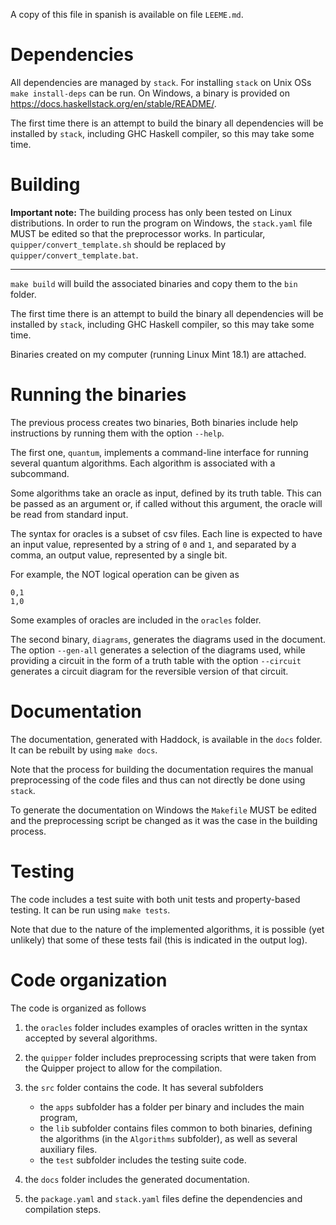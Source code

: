A copy of this file in spanish is available on file `LEEME.md`.

Dependencies
============

All dependencies are managed by `stack`. For installing `stack` on Unix
OSs `make install-deps` can be run. On Windows, a binary is provided on
<https://docs.haskellstack.org/en/stable/README/>.

The first time there is an attempt to build the binary all dependencies
will be installed by `stack`, including GHC Haskell compiler, so this
may take some time.

Building
========

**Important note:** The building process has only been tested on Linux
distributions. In order to run the program on Windows, the `stack.yaml`
file MUST be edited so that the preprocessor works. In particular,
`quipper/convert_template.sh` should be replaced by
`quipper/convert_template.bat`.

------------------------------------------------------------------------

`make build` will build the associated binaries and copy them to the
`bin` folder.

The first time there is an attempt to build the binary all dependencies
will be installed by `stack`, including GHC Haskell compiler, so this
may take some time.

Binaries created on my computer (running Linux Mint 18.1) are attached.

Running the binaries
====================

The previous process creates two binaries, Both binaries include help
instructions by running them with the option `--help`.

The first one, `quantum`, implements a command-line interface for
running several quantum algorithms. Each algorithm is associated with a
subcommand.

Some algorithms take an oracle as input, defined by its truth table.
This can be passed as an argument or, if called without this argument,
the oracle will be read from standard input.

The syntax for oracles is a subset of csv files. Each line is expected
to have an input value, represented by a string of `0` and `1`, and
separated by a comma, an output value, represented by a single bit.

For example, the NOT logical operation can be given as

    0,1
    1,0

Some examples of oracles are included in the `oracles` folder.

The second binary, `diagrams`, generates the diagrams used in the document.
The option `--gen-all` generates a selection of the diagrams used,
while providing a circuit in the form of a truth table with the option `--circuit` generates a circuit diagram for the reversible version of
that circuit.

Documentation
=============

The documentation, generated with Haddock, is available in the `docs`
folder. It can be rebuilt by using `make docs`.

Note that the process for building the documentation requires the manual
preprocessing of the code files and thus can not directly be done using
`stack`.

To generate the documentation on Windows the `Makefile` MUST be edited
and the preprocessing script be changed as it was the case in the
building process.

Testing
=======

The code includes a test suite with both unit tests and property-based
testing. It can be run using `make tests`.

Note that due to the nature of the implemented algorithms, it is
possible (yet unlikely) that some of these tests fail (this is indicated
in the output log).

Code organization
=================

The code is organized as follows

1.  the `oracles` folder includes examples of oracles written in the
    syntax accepted by several algorithms.
2.  the `quipper` folder includes preprocessing scripts that were taken
    from the Quipper project to allow for the compilation.
3.  the `src` folder contains the code. It has several subfolders

    -   the `apps` subfolder has a folder per binary and includes the
        main program,
    -   the `lib` subfolder contains files common to both binaries,
        defining the algorithms (in the `Algorithms` subfolder), as well
        as several auxiliary files.
    -   the `test` subfolder includes the testing suite code.

4.  the `docs` folder includes the generated documentation.
5.  the `package.yaml` and `stack.yaml` files define the dependencies
    and compilation steps.
